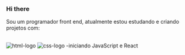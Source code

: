 ### Hi there 
Sou um programador front end, atualmente estou estudando e criando projetos com:
<br><br>

   <img src="https://img.shields.io/badge/HTML-239120?style=for-the-badge&logo=html5&logoColor=white" alt="html-logo"/>
  <img src="https://img.shields.io/badge/CSS3-1572B6?style=for-the-badge&logo=css3&logoColor=white" alt="css-logo"/>
  -iniciando JavaScript e React
